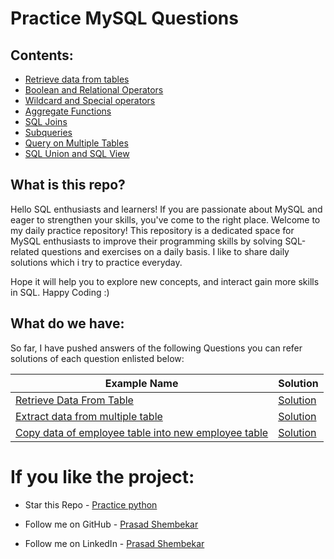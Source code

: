 # Practice MySQL Questions 

## Contents:
- [Retrieve data from tables](#Retrieve-data) 
- [Boolean and Relational Operators ](#Operators)
- [Wildcard and Special operators](#Strings)
- [Aggregate Functions](#Sets)
- [SQL Joins](#Joins)
- [Subqueries](#Subquery)
- [Query on Multiple Tables](#Functions)
- [SQL Union and SQL View](#Recursion)

## What is this repo?
Hello SQL enthusiasts and learners! If you are passionate about MySQL and eager to strengthen your skills, you've come to the right place. Welcome to my daily practice repository! This repository is a dedicated space for MySQL enthusiasts to improve their programming skills by solving SQL-related questions and exercises on a daily basis. I like to share daily solutions which i try to practice everyday.

Hope it will help you to explore new concepts, and interact gain more skills in SQL. Happy Coding :)

## What do we have:
So far, I have pushed answers of the following Questions you can refer solutions of each question enlisted below:


| Example Name | Solution |
|--|--|
| [Retrieve Data From Table]() | [Solution]() |
| [Extract data from multiple table]() | [Solution]() |
| [Copy data of employee table into new employee table]() | [Solution]() |

# If you like the project:
- Star this Repo - [Practice python](https://github.com/prasad-shembekar/practice-sql)

- Follow me on GitHub - [Prasad Shembekar](https://github.com/prasad-shembekar)

- Follow me on LinkedIn - [Prasad Shembekar](https://www.linkedin.com/in/prasadshembekar/)
